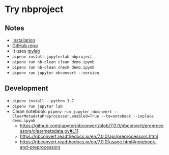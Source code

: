 # Try nbproject

## Notes

- [Installation](https://lamin.ai/docs/nbproject)
- [GitHub repo](https://github.com/laminlabs/nbproject)
- It uses [ipylab](https://github.com/jtpio/ipylab)
- `pipenv install jupyterlab nbproject`
- `pipenv run nb-clean clean demo.ipynb`
- `pipenv run nb-clean check demo.ipynb`
- `pipenv run jupyter nbconvert --version`

## Development

- `pipenv install --python 3.7`
- `pipenv run jupyter lab`
- Clean notebook: `pipenv run jupyter nbconvert --ClearMetadataPreprocessor.enabled=True --to=notebook --inplace demo.ipynb`
  - https://github.com/jupyter/nbconvert/blob/7.0.0/nbconvert/preprocessors/clearmetadata.py#L11
  - https://nbconvert.readthedocs.io/en/7.0.0/api/preprocessors.html
  - https://nbconvert.readthedocs.io/en/7.0.0/usage.html#notebook-and-preprocessors
